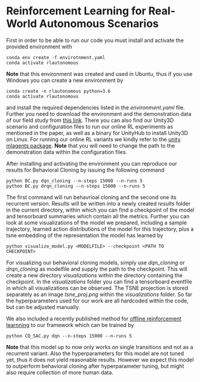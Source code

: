 # Reinforcement Learning for Real-World Autonomous Scenarios

First in order to be able to run our code you must install and activate the provided environment with
    
    conda env create -f envirotnment.yaml
    conda activate rlautonomous
    
**Note** that this environment was created and used in Ubuntu, thus if you use Windows you can create a new environment by

    conda create -n rlautonomous python=3.6
    conda activate rlautonomous
    
and install the required dependencies listed in the *environment.yaml* file.
Further you need to download the environment and the demonstration data of our field study from [this link](https://drive.google.com/drive/folders/1cuqj1ztnfJVjjTxDgWtfVQNT0_r3rqWC?usp=sharing).
There you can also find our Unity3D scenario and configuration files to run our online RL experiments as mentioned in the paper, as well as a binary for UnityHub to install Unity3D on Linux.
For running our online RL variants we kindly refer to the [unity mlagents package](https://github.com/Unity-Technologies/ml-agents). 
**Note** that you will need to change the path to the demonstration data within the configuration files.

After installing and activating the environment you can reproduce our results for Behavioral Cloning by issuing the following command

    python BC.py dqn_cloning --n-steps 15000 --n-runs 5
    python BC.py drqn_cloning --n-steps 15000 --n-runs 5
    
The first command will run behavrioal cloning and the second one its recurrent version.
Results will be written into a newly created *results* folder in the current directory, within which you can find a checkpoint of the model and tensorboard summaries which contain all the metrics.
Further you can look at some visualizations of the model we prepared, including a sample trajectory, learned action distributions of the model for this trajectory, plus a tsne embedding of the representation the model has learned by

    python visualize_model.py <MODELFILE> --checkpoint <PATH TO CHECKPOINT>

For visualizing our behavioral cloning models, simply use *dqn_cloning* or *drqn_cloning* as modelfile and supply the path to the checkpoint.
This will create a new directory *visualizations* within the directory containing the checkpoint. In the *visualizations* folder you can find a tensorboard eventfile in which all visualizations can be observed.
The TSNE projection is stored separately as an image *tsne_proj.png* within the *visualizations* folder.
So far the hyperparameters used for our work are all hardcoded within the code, but can be adjusted manually.

We also included a recently published method for [offline reinforcement learnning](https://arxiv.org/abs/2006.04779) to our framework which can be trained by 

    python CQ_SAC.py dqn --n-steps 15000 --n-runs 5
    
**Note** that this model up to now only works on single transitions and not as a recurrent variant. Also the hyperparameters for this model are not tuned yet, thus it does not yield reasonable results.
However we expect this model to outperform behavioral cloning after hyperparameter tuning, but might also require collection of more human data.  